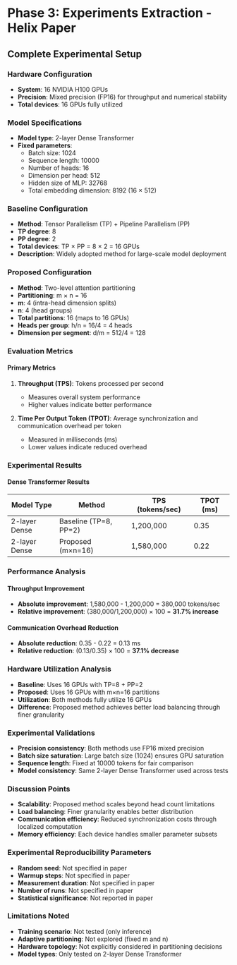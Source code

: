 # Phase 3: Experiments Extraction - Helix Paper

## Complete Experimental Setup

### Hardware Configuration
- **System**: 16 NVIDIA H100 GPUs
- **Precision**: Mixed precision (FP16) for throughput and numerical stability
- **Total devices**: 16 GPUs fully utilized

### Model Specifications
- **Model type**: 2-layer Dense Transformer
- **Fixed parameters**:
  - Batch size: 1024
  - Sequence length: 10000
  - Number of heads: 16
  - Dimension per head: 512
  - Hidden size of MLP: 32768
  - Total embedding dimension: 8192 (16 × 512)

### Baseline Configuration
- **Method**: Tensor Parallelism (TP) + Pipeline Parallelism (PP)
- **TP degree**: 8
- **PP degree**: 2
- **Total devices**: TP × PP = 8 × 2 = 16 GPUs
- **Description**: Widely adopted method for large-scale model deployment

### Proposed Configuration
- **Method**: Two-level attention partitioning
- **Partitioning**: m × n = 16
- **m**: 4 (intra-head dimension splits)
- **n**: 4 (head groups)
- **Total partitions**: 16 (maps to 16 GPUs)
- **Heads per group**: h/n = 16/4 = 4 heads
- **Dimension per segment**: d/m = 512/4 = 128

### Evaluation Metrics

#### Primary Metrics
1. **Throughput (TPS)**: Tokens processed per second
   - Measures overall system performance
   - Higher values indicate better performance

2. **Time Per Output Token (TPOT)**: Average synchronization and communication overhead per token
   - Measured in milliseconds (ms)
   - Lower values indicate reduced overhead

### Experimental Results

#### Dense Transformer Results
| Model Type | Method | TPS (tokens/sec) | TPOT (ms) |
|------------|--------|------------------|-----------|
| 2-layer Dense | Baseline (TP=8, PP=2) | 1,200,000 | 0.35 |
| 2-layer Dense | Proposed (m×n=16) | 1,580,000 | 0.22 |

### Performance Analysis

#### Throughput Improvement
- **Absolute improvement**: 1,580,000 - 1,200,000 = 380,000 tokens/sec
- **Relative improvement**: (380,000/1,200,000) × 100 = **31.7% increase**

#### Communication Overhead Reduction
- **Absolute reduction**: 0.35 - 0.22 = 0.13 ms
- **Relative reduction**: (0.13/0.35) × 100 = **37.1% decrease**

### Hardware Utilization Analysis
- **Baseline**: Uses 16 GPUs with TP=8 + PP=2
- **Proposed**: Uses 16 GPUs with m×n=16 partitions
- **Utilization**: Both methods fully utilize 16 GPUs
- **Difference**: Proposed method achieves better load balancing through finer granularity

### Experimental Validations
- **Precision consistency**: Both methods use FP16 mixed precision
- **Batch size saturation**: Large batch size (1024) ensures GPU saturation
- **Sequence length**: Fixed at 10000 tokens for fair comparison
- **Model consistency**: Same 2-layer Dense Transformer used across tests

### Discussion Points
- **Scalability**: Proposed method scales beyond head count limitations
- **Load balancing**: Finer granularity enables better distribution
- **Communication efficiency**: Reduced synchronization costs through localized computation
- **Memory efficiency**: Each device handles smaller parameter subsets

### Experimental Reproducibility Parameters
- **Random seed**: Not specified in paper
- **Warmup steps**: Not specified in paper
- **Measurement duration**: Not specified in paper
- **Number of runs**: Not specified in paper
- **Statistical significance**: Not reported in paper

### Limitations Noted
- **Training scenario**: Not tested (only inference)
- **Adaptive partitioning**: Not explored (fixed m and n)
- **Hardware topology**: Not explicitly considered in partitioning decisions
- **Model types**: Only tested on 2-layer Dense Transformer